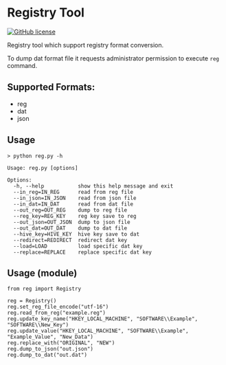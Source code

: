Registry Tool
===========

[![GitHub license](https://img.shields.io/github/license/peitaosu/Reg_Hive.svg)](https://github.com/peitaosu/Reg_Hive/blob/master/LICENSE)

Registry tool which support registry format conversion.

To dump dat format file it requests administrator permission to execute `reg` command.

## Supported Formats:
* reg
* dat
* json

## Usage
```
> python reg.py -h

Usage: reg.py [options]

Options:
  -h, --help           show this help message and exit
  --in_reg=IN_REG      read from reg file
  --in_json=IN_JSON    read from json file
  --in_dat=IN_DAT      read from dat file
  --out_reg=OUT_REG    dump to reg file
  --reg_key=REG_KEY    reg key save to reg
  --out_json=OUT_JSON  dump to json file
  --out_dat=OUT_DAT    dump to dat file
  --hive_key=HIVE_KEY  hive key save to dat
  --redirect=REDIRECT  redirect dat key
  --load=LOAD          load specific dat key
  --replace=REPLACE    replace specific dat key
```

## Usage (module)
```
from reg import Registry

reg = Registry()
reg.set_reg_file_encode("utf-16")
reg.read_from_reg("example.reg")
reg.update_key_name("HKEY_LOCAL_MACHINE", "SOFTWARE\\Example", "SOFTWARE\\New_Key")
reg.update_value("HKEY_LOCAL_MACHINE", "SOFTWARE\\Example", "Example_Value", "New_Data")
reg.replace_with("ORIGINAL", "NEW")
reg.dump_to_json("out.json")
reg.dump_to_dat("out.dat")
```
